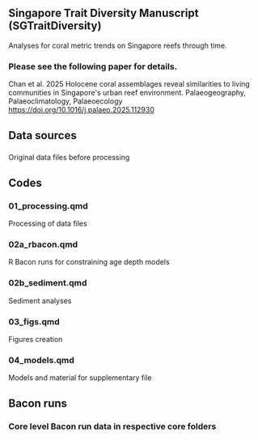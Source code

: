 ## Singapore Trait Diversity Manuscript (SGTraitDiversity)
Analyses for coral metric trends on Singapore reefs through time.

### Please see the following paper for details.
Chan et al. 2025 Holocene coral assemblages reveal similarities to living communities in Singapore's urban reef environment. Palaeogeography, Palaeoclimatology, Palaeoecology  
https://doi.org/10.1016/j.palaeo.2025.112930

## Data sources
### 
Original data files before processing

## Codes
### 01_processing.qmd
Processing of data files
### 02a_rbacon.qmd
R Bacon runs for constraining age depth models
### 02b_sediment.qmd
Sediment analyses
### 03_figs.qmd
Figures creation 
### 04_models.qmd
Models and material for supplementary file

## Bacon runs
### Core level Bacon run data in respective core folders
